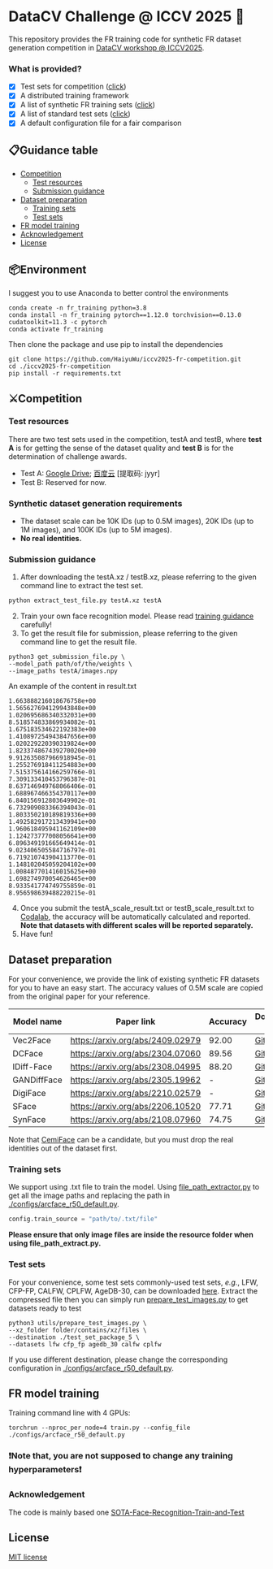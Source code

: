 
# DataCV Challenge @ ICCV 2025 📢

This repository provides the FR training code for synthetic FR dataset generation competition in [DataCV workshop @ ICCV2025]().

### What is provided?
- [x] Test sets for competition ([click](#competition))
- [x] A distributed training framework
- [x] A list of synthetic FR training sets ([click](#dataset-preparation))
- [x] A list of standard test sets ([click](#test-sets))
- [x] A default configuration file for a fair comparison

## 📋Guidance table
<!--ts-->
- [Competition](#competition)
  * [Test resources](#test-resources)
  * [Submission guidance](#submission-guidance)
- [Dataset preparation](#dataset-preparation)
  * [Training sets](#training-sets)
  * [Test sets](#test-sets)
- [FR model training](#fr-model-training)
- [Acknowledgement](#acknowledgement)
- [License](#license)
  <!--te-->

## 📦Environment
I suggest you to use Anaconda to better control the environments
```
conda create -n fr_training python=3.8
conda install -n fr_training pytorch==1.12.0 torchvision==0.13.0 cudatoolkit=11.3 -c pytorch
conda activate fr_training
```
Then clone the package and use pip to install the dependencies
```
git clone https://github.com/HaiyuWu/iccv2025-fr-competition.git
cd ./iccv2025-fr-competition
pip install -r requirements.txt
```
## ⚔Competition
### Test resources
There are two test sets used in the competition, testA and testB, where **test A** is for getting the sense of the dataset quality and **test B** is for the determination of challenge awards.
- Test A: [Google Drive](https://drive.google.com/file/d/1lnTrlXOOyKA-RcgKxGc-jpugTY6Dsh9y/view?usp=drive_link); [百度云](https://pan.baidu.com/s/1_1Ct3N-igm92e7832iBjsw) [提取码: jyyr]
- Test B: Reserved for now.
### Synthetic dataset generation requirements
- The dataset scale can be 10K IDs (up to 0.5M images), 20K IDs (up to 1M images), and 100K IDs (up to 5M images).
- **No real identities.**
### Submission guidance
1. After downloading the testA.xz / testB.xz, please referring to the given command line to extract the test set.
```bash
python extract_test_file.py testA.xz testA
```
2. Train your own face recognition model. Please read [training guidance](#train-your-own-model) carefully!
3. To get the result file for submission, please referring to the given command line to get the result file.
```
python3 get_submission_file.py \
--model_path path/of/the/weights \
--image_paths testA/images.npy
```
An example of the content in result.txt
```text
1.663888216018676758e+00
1.565627694129943848e+00
1.020695686340332031e+00
8.518574833869934082e-01
1.675183534622192383e+00
1.410897254943847656e+00
1.020229220390319824e+00
1.823374867439270020e+00
9.912635087966918945e-01
1.255276918411254883e+00
7.515375614166259766e-01
7.309133410453796387e-01
8.637146949768066406e-01
1.688967466354370117e+00
6.840156912803649902e-01
6.732909083366394043e-01
1.803350210189819336e+00
1.492582917213439941e+00
1.960618495941162109e+00
1.124273777008056641e+00
6.896349191665649414e-01
9.023406505584716797e-01
6.719210743904113770e-01
1.148102045059204102e+00
1.008487701416015625e+00
1.698274970054626465e+00
8.933541774749755859e-01
8.956598639488220215e-01
```
4. Once you submit the testA_scale_result.txt or testB_scale_result.txt to [Codalab](https://codalab.lisn.upsaclay.fr/competitions/10221), the accuracy will be automatically calculated and reported. **Note that datasets with different scales will be reported separately.**
5. Have fun!
## Dataset preparation
For your convenience, we provide the link of existing synthetic FR datasets for you to have an easy start. The accuracy values of 0.5M scale are copied from the original paper for your reference. 

| Model name | Paper link | Accuracy | Download link |
|------------|------------|----------|--------------|
| Vec2Face | https://arxiv.org/abs/2409.02979 | 92.00 | [GitHub](https://github.com/HaiyuWu/vec2face) |
| DCFace | https://arxiv.org/abs/2304.07060 | 89.56 | [GitHub](https://github.com/mk-minchul/dcface) |
| IDiff-Face | https://arxiv.org/abs/2308.04995 | 88.20 | [GitHub](https://github.com/fdbtrs/idiff-face) |
| GANDiffFace | https://arxiv.org/abs/2305.19962 | - | [GitHub](https://github.com/PietroMelzi/GANDiffFace) |
| DigiFace | https://arxiv.org/abs/2210.02579 | - | [GitHub](https://github.com/microsoft/DigiFace1M) |
| SFace | https://arxiv.org/abs/2206.10520 | 77.71 | [GitHub](https://github.com/fdbtrs/SFace-Privacy-friendly-and-Accurate-Face-Recognition-using-Synthetic-Data) |
| SynFace | https://arxiv.org/abs/2108.07960 | 74.75 | [GitHub](https://github.com/haibo-qiu/SynFace) |

Note that [CemiFace](https://github.com/szlbiubiubiu/CemiFace) can be a candidate, but you must drop the real identities out of the dataset first.
### Training sets

We support using .txt file to train the model. Using [file_path_extractor.py](./file_path_extractor.py) to get all the image paths and replacing the path in [./configs/arcface_r50_default.py](./configs/arcface_r50_default.py).
```python
config.train_source = "path/to/.txt/file"
```
**Please ensure that only image files are inside the resource folder when using file_path_extract.py.**
### Test sets
For your convenience, some test sets commonly-used test sets, *e.g.*, LFW, CFP-FP, CALFW, CPLFW, AgeDB-30, can be downloaded [here](https://drive.google.com/file/d/1l7XmqzIZKdKVqu0cOS2EI0bL_9_-wIrc/view?usp=drive_link).
Extract the compressed file then you can simply run [prepare_test_images.py](https://github.com/HaiyuWu/SOTA-FR-train-and-test/blob/main/utils/prepare_test_images.py) to get datasets ready to test
```
python3 utils/prepare_test_images.py \
--xz_folder folder/contains/xz/files \
--destination ./test_set_package_5 \
--datasets lfw cfp_fp agedb_30 calfw cplfw
```
If you use different destination, please change the corresponding configuration in [./configs/arcface_r50_default.py](./configs/arcface_r50_default.py).
## FR model training
Training command line with 4 GPUs:
```
torchrun --nproc_per_node=4 train.py --config_file ./configs/arcface_r50_default.py
```
### ❗Note that, you are not supposed to change any training hyperparameters❗

### Acknowledgement
The code is mainly based one [SOTA-Face-Recognition-Train-and-Test](https://github.com/HaiyuWu/SOTA-Face-Recognition-Train-and-Test)


## License
[MIT license](./license.md)

